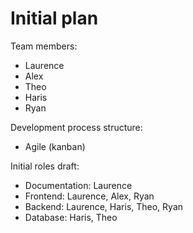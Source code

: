 # Initial plan
Team members:
* Laurence
* Alex
* Theo
* Haris
* Ryan

Development process structure:
* Agile (kanban)

Initial roles draft:
* Documentation: Laurence
* Frontend: Laurence, Alex, Ryan
* Backend: Laurence, Haris, Theo, Ryan
* Database: Haris, Theo
